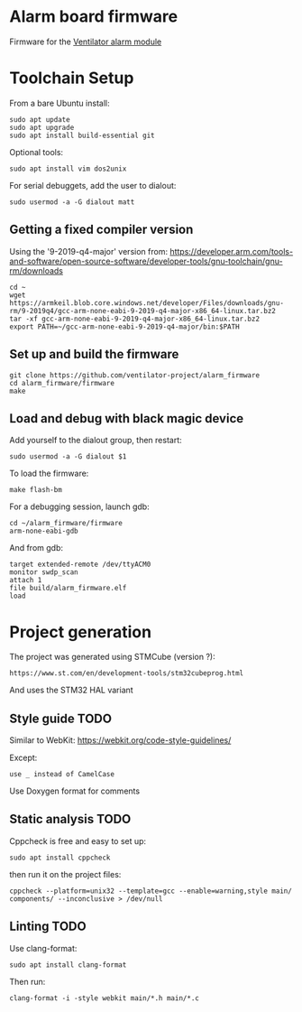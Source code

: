# Alarm board firmware

Firmware for the [Ventilator alarm module](https://github.com/ventilator-project/alarm_module)

# Toolchain Setup

From a bare Ubuntu install:

    sudo apt update
    sudo apt upgrade
    sudo apt install build-essential git

Optional tools:

    sudo apt install vim dos2unix

For serial debuggets, add the user to dialout:

    sudo usermod -a -G dialout matt

## Getting a fixed compiler version

Using the '9-2019-q4-major' version from:
https://developer.arm.com/tools-and-software/open-source-software/developer-tools/gnu-toolchain/gnu-rm/downloads

    cd ~
    wget https://armkeil.blob.core.windows.net/developer/Files/downloads/gnu-rm/9-2019q4/gcc-arm-none-eabi-9-2019-q4-major-x86_64-linux.tar.bz2
    tar -xf gcc-arm-none-eabi-9-2019-q4-major-x86_64-linux.tar.bz2
    export PATH=~/gcc-arm-none-eabi-9-2019-q4-major/bin:$PATH

## Set up and build the firmware

    git clone https://github.com/ventilator-project/alarm_firmware
    cd alarm_firmware/firmware
    make

## Load and debug with black magic device

Add yourself to the dialout group, then restart:

    sudo usermod -a -G dialout $1

To load the firmware:

    make flash-bm

For a debugging session, launch gdb:

    cd ~/alarm_firmware/firmware
    arm-none-eabi-gdb

And from gdb:

    target extended-remote /dev/ttyACM0
    monitor swdp_scan
    attach 1
    file build/alarm_firmware.elf
    load
    

# Project generation

The project was generated using STMCube (version ?):

    https://www.st.com/en/development-tools/stm32cubeprog.html

And uses the STM32 HAL variant


## Style guide TODO

Similar to WebKit: https://webkit.org/code-style-guidelines/

Except:

    use _ instead of CamelCase

Use Doxygen format for comments

## Static analysis TODO

Cppcheck is free and easy to set up:

    sudo apt install cppcheck

then run it on the project files:

    cppcheck --platform=unix32 --template=gcc --enable=warning,style main/ components/ --inconclusive > /dev/null

## Linting TODO

Use clang-format:

    sudo apt install clang-format

Then run:

    clang-format -i -style webkit main/*.h main/*.c

